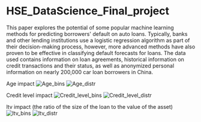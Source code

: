 # HSE_DataScience_Final_project
This paper explores the potential of some popular machine learning methods for predicting borrowers' default on auto loans. Typically, banks and other lending institutions use a logistic regression algorithm as part of their decision-making process, however, more advanced methods have also proven to be effective in classifying default forecasts for loans. The data used contains information on loan agreements, historical information on credit transactions and their status, as well as anonymized personal information on nearly 200,000 car loan borrowers in China.

Age impact
![Age_bins](https://user-images.githubusercontent.com/61200938/125354214-39c33680-e36c-11eb-9e0b-18da11d901dd.png)
![Age_distr](https://user-images.githubusercontent.com/61200938/125354231-3e87ea80-e36c-11eb-992d-3ea2b97ff70c.png)



Credit level impact
![Credit_level_bins](https://user-images.githubusercontent.com/61200938/125354242-421b7180-e36c-11eb-9d06-21ea3dbfadae.png)
![Credit_level_distr](https://user-images.githubusercontent.com/61200938/125354272-4a73ac80-e36c-11eb-80c9-256a9c75489d.png)


ltv impact (the ratio of the size of the loan to the value of the asset)
![ltv_bins](https://user-images.githubusercontent.com/61200938/125354291-4e9fca00-e36c-11eb-9add-507192ea1011.png)
![ltv_distr](https://user-images.githubusercontent.com/61200938/125354297-50698d80-e36c-11eb-82fc-18cb75c6f41f.png)





